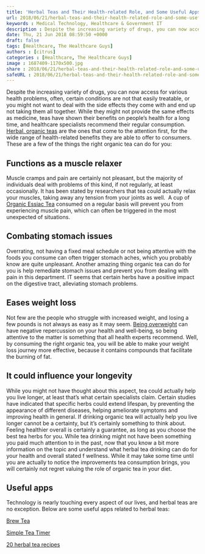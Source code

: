 ```yaml
---
title: 'Herbal Teas and Their Health-related Role, and Some Useful Apps'
url: 2018/06/21/herbal-teas-and-their-health-related-role-and-some-useful-apps/
keywords : Medical Technology, Healthcare & Government IT
description : Despite the increasing variety of drugs, you can now access for various health problems, often, certain conditions are not that easily treatable.
date: Thu, 21 Jun 2018 08:59:50 +0000
draft: false
tags: [Healthcare, The Healthcare Guys]
authors : [citrus]
categories : [Healthcare, The Healthcare Guys]
image : 1687409-1170x500.jpg
share : 2018/06/21/herbal-teas-and-their-health-related-role-and-some-useful-apps/
safeURL : 2018/06/21/herbal-teas-and-their-health-related-role-and-some-useful-apps/
---
```


Despite the increasing variety of drugs, you can now access for various health problems, often, certain conditions are not that easily treatable, or you might not want to deal with the side effects they come with and end up not taking them all together. While they might not provide the same effects as medicine, teas have shown their benefits on people’s health for a long time, and healthcare specialists recommend their regular consumption. [Herbal, organic teas](https://www.healthline.com/nutrition/top-10-evidence-based-health-benefits-of-green-tea) are the ones that come to the attention first, for the wide range of health-related benefits they are able to offer to consumers. These are a few of the things the right organic tea can do for you:

Functions as a muscle relaxer
-----------------------------

Muscle cramps and pain are certainly not pleasant, but the majority of individuals deal with problems of this kind, if not regularly, at least occasionally. It has been stated by researchers that tea could actually relax your muscles, taking away any tension from your joints as well.  A cup of [Organic Essiac Tea](https://www.optimallyorganic.com/essiac-tea-powder) consumed on a regular basis will prevent you from experiencing muscle pain, which can often be triggered in the most unexpected of situations.

Combating stomach issues
------------------------

Overrating, not having a fixed meal schedule or not being attentive with the foods you consume can often trigger stomach aches, which you probably know are quite unpleasant. Another amazing thing organic tea can do for you is help remediate stomach issues and prevent you from dealing with pain in this department. IT seems that certain herbs have a positive impact on the digestive tract, alleviating stomach problems.

Eases weight loss
-----------------

Not few are the people who struggle with increased weight, and losing a few pounds is not always as easy as it may seem. [Being overweight](https://www.huffingtonpost.com/kristin-kirkpatrick-ms-rd-ld/tea-health-benefits_b_3504917.html) can have negative repercussion on your health and well-being, so being attentive to the matter is something that all health experts recommend. Well, by consuming the right organic tea, you will be able to make your weight loss journey more effective, because it contains compounds that facilitate the burning of fat.

It could influence your longevity
---------------------------------

While you might not have thought about this aspect, tea could actually help you live longer, at least that’s what certain specialists claim. Certain studies have indicated that specific herbs could extend lifespan, by preventing the appearance of different diseases, helping ameliorate symptoms and improving health in general. If drinking organic tea will actually help you live longer cannot be a certainty, but it’s certainly something to think about. Feeling healthier overall is certainly a guarantee, as long as you choose the best tea herbs for you. While tea drinking might not have been something you paid much attention to in the past, now that you know a bit more information on the topic and understand what herbal tea drinking can do for your health and overall stated f wellness. While it may take some time until you are actually to notice the improvements tea consumption brings, you will certainly not regret valuing the role of organic tea in your diet.

Useful apps
-----------

Technology is nearly touching every aspect of our lives, and herbal teas are no exception. Below are some useful apps related to herbal teas: 

[Brew Tea](https://play.google.com/store/apps/details?id=com.make.teatime.countdown) 

[Simple Tea Timer](https://play.google.com/store/apps/details?id=com.marianlonga.simpleteatimer) 

[20 herbal tea recipes](https://play.google.com/store/apps/details?id=com.andromo.dev684457.app699742)